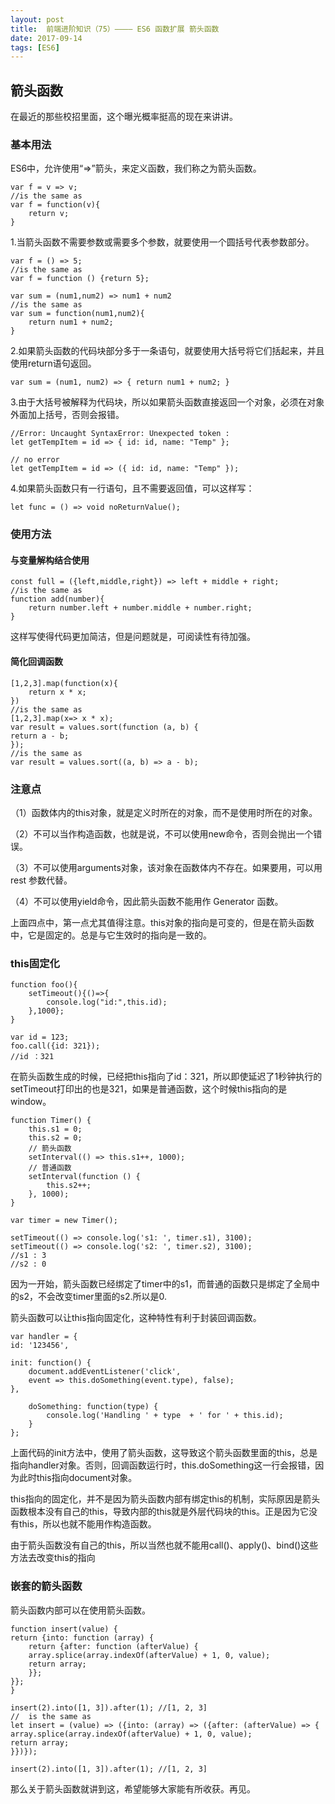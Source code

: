 ```yaml
---
layout: post
title:  前端进阶知识（75）———— ES6 函数扩展 箭头函数
date: 2017-09-14
tags: [ES6]
---
```


## 箭头函数

在最近的那些校招里面，这个曝光概率挺高的现在来讲讲。

### 基本用法

ES6中，允许使用“=>”箭头，来定义函数，我们称之为箭头函数。

    var f = v => v;
    //is the same as 
    var f = function(v){
        return v;
    }

1.当箭头函数不需要参数或需要多个参数，就要使用一个圆括号代表参数部分。

    var f = () => 5;
    //is the same as
    var f = function () {return 5};

    var sum = (num1,num2) => num1 + num2
    //is the same as 
    var sum = function(num1,num2){
        return num1 + num2;
    }

2.如果箭头函数的代码块部分多于一条语句，就要使用大括号将它们括起来，并且使用return语句返回。

    var sum = (num1, num2) => { return num1 + num2; }

3.由于大括号被解释为代码块，所以如果箭头函数直接返回一个对象，必须在对象外面加上括号，否则会报错。

    //Error: Uncaught SyntaxError: Unexpected token :
    let getTempItem = id => { id: id, name: "Temp" };

    // no error
    let getTempItem = id => ({ id: id, name: "Temp" });

4.如果箭头函数只有一行语句，且不需要返回值，可以这样写：

    let func = () => void noReturnValue();

### 使用方法

#### 与变量解构结合使用

    const full = ({left,middle,right}) => left + middle + right;
    //is the same as 
    function add(number){
        return number.left + number.middle + number.right;
    }

这样写使得代码更加简洁，但是问题就是，可阅读性有待加强。

#### 简化回调函数

    [1,2,3].map(function(x){
        return x * x;
    })
    //is the same as 
    [1,2,3].map(x=> x * x);
    var result = values.sort(function (a, b) {
    return a - b;
    });
    //is the same as
    var result = values.sort((a, b) => a - b);

### 注意点

（1）函数体内的this对象，就是定义时所在的对象，而不是使用时所在的对象。

（2）不可以当作构造函数，也就是说，不可以使用new命令，否则会抛出一个错误。

（3）不可以使用arguments对象，该对象在函数体内不存在。如果要用，可以用 rest 参数代替。

（4）不可以使用yield命令，因此箭头函数不能用作 Generator 函数。

上面四点中，第一点尤其值得注意。this对象的指向是可变的，但是在箭头函数中，它是固定的。总是与它生效时的指向是一致的。 

### this固定化   

    function foo(){
        setTimeout(){()=>{
            console.log("id:",this.id);
        },1000};
    }

    var id = 123;
    foo.call({id: 321});
    //id ：321

在箭头函数生成的时候，已经把this指向了id：321，所以即使延迟了1秒钟执行的setTimeout打印出的也是321，如果是普通函数，这个时候this指向的是window。


    function Timer() {
        this.s1 = 0;
        this.s2 = 0;
        // 箭头函数
        setInterval(() => this.s1++, 1000);
        // 普通函数
        setInterval(function () {
            this.s2++;
        }, 1000);
    }

    var timer = new Timer();

    setTimeout(() => console.log('s1: ', timer.s1), 3100);
    setTimeout(() => console.log('s2: ', timer.s2), 3100);
    //s1 : 3
    //s2 : 0

因为一开始，箭头函数已经绑定了timer中的s1，而普通的函数只是绑定了全局中的s2，不会改变timer里面的s2.所以是0.

箭头函数可以让this指向固定化，这种特性有利于封装回调函数。

    var handler = {
    id: '123456',

    init: function() {
        document.addEventListener('click',
        event => this.doSomething(event.type), false);
    },

        doSomething: function(type) {
            console.log('Handling ' + type  + ' for ' + this.id);
        }
    };

上面代码的init方法中，使用了箭头函数，这导致这个箭头函数里面的this，总是指向handler对象。否则，回调函数运行时，this.doSomething这一行会报错，因为此时this指向document对象。

this指向的固定化，并不是因为箭头函数内部有绑定this的机制，实际原因是箭头函数根本没有自己的this，导致内部的this就是外层代码块的this。正是因为它没有this，所以也就不能用作构造函数。

由于箭头函数没有自己的this，所以当然也就不能用call()、apply()、bind()这些方法去改变this的指向

### 嵌套的箭头函数

箭头函数内部可以在使用箭头函数。

    function insert(value) {
    return {into: function (array) {
        return {after: function (afterValue) {
        array.splice(array.indexOf(afterValue) + 1, 0, value);
        return array;
        }};
    }};
    }

    insert(2).into([1, 3]).after(1); //[1, 2, 3]
    //  is the same as 
    let insert = (value) => ({into: (array) => ({after: (afterValue) => {
    array.splice(array.indexOf(afterValue) + 1, 0, value);
    return array;
    }})});

    insert(2).into([1, 3]).after(1); //[1, 2, 3]

那么关于箭头函数就讲到这，希望能够大家能有所收获。再见。













